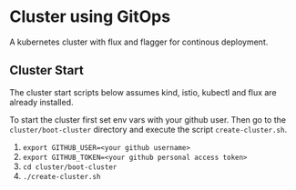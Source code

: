 # Cluster using GitOps

A kubernetes cluster with flux and flagger for continous deployment.

## Cluster Start

The cluster start scripts below assumes kind, istio, kubectl and flux are already installed.

To start the cluster first set env vars with your github user. Then go to the `cluster/boot-cluster` directory and execute the script `create-cluster.sh`.
1. `export GITHUB_USER=<your github username>`
1. `export GITHUB_TOKEN=<your github personal access token>`
1. `cd cluster/boot-cluster`
1. `./create-cluster.sh`
